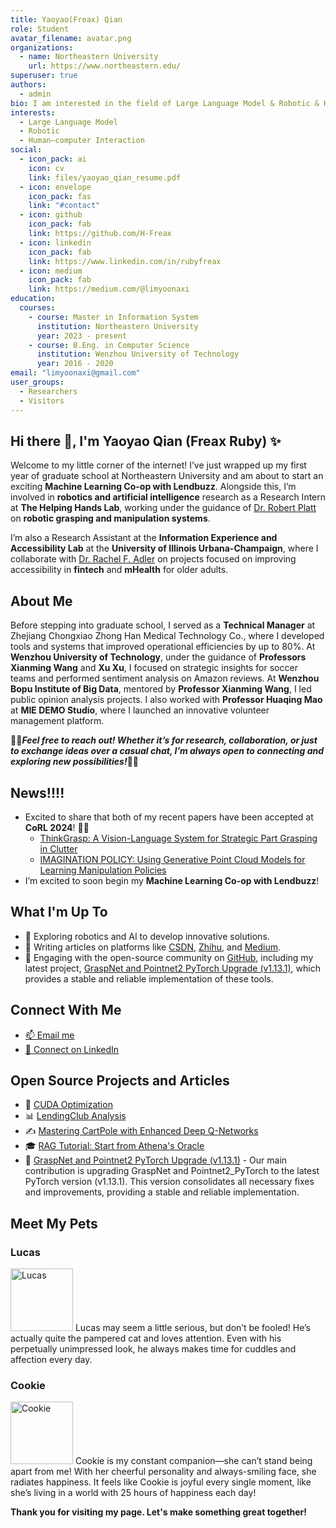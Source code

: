 ```yaml
---
title: Yaoyao(Freax) Qian
role: Student
avatar_filename: avatar.png
organizations:
  - name: Northeastern University
    url: https://www.northeastern.edu/
superuser: true
authors:
  - admin
bio: I am interested in the field of Large Language Model & Robotic & Human–computer Interaction research.
interests:
  - Large Language Model
  - Robotic
  - Human–computer Interaction
social:
  - icon_pack: ai
    icon: cv
    link: files/yaoyao_qian_resume.pdf
  - icon: envelope
    icon_pack: fas
    link: "#contact"
  - icon: github
    icon_pack: fab
    link: https://github.com/H-Freax
  - icon: linkedin
    icon_pack: fab
    link: https://www.linkedin.com/in/rubyfreax
  - icon: medium
    icon_pack: fab
    link: https://medium.com/@limyoonaxi
education:
  courses:
    - course: Master in Information System
      institution: Northeastern University
      year: 2023 - present
    - course: B.Eng. in Computer Science
      institution: Wenzhou University of Technology
      year: 2016 - 2020
email: "limyoonaxi@gmail.com"
user_groups:
  - Researchers
  - Visitors
---
```

## Hi there 👋, I'm Yaoyao Qian (Freax Ruby) ✨


Welcome to my little corner of the internet! I’ve just wrapped up my first year of graduate school at Northeastern University and am about to start an exciting **Machine Learning Co-op with Lendbuzz**. Alongside this, I’m involved in **robotics and artificial intelligence** research as a Research Intern at **The Helping Hands Lab**, working under the guidance of [Dr. Robert Platt](https://www2.ccs.neu.edu/research/helpinghands/people/) on **robotic grasping and manipulation systems**.

I’m also a Research Assistant at the **Information Experience and Accessibility Lab** at the **University of Illinois Urbana-Champaign**, where I collaborate with [Dr. Rachel F. Adler](http://rachelfadler.com) on projects focused on improving accessibility in **fintech** and **mHealth** for older adults.

## About Me

Before stepping into graduate school, I served as a **Technical Manager** at Zhejiang Chongxiao Zhong Han Medical Technology Co., where I developed tools and systems that improved operational efficiencies by up to 80%. At **Wenzhou University of Technology**, under the guidance of **Professors Xianming Wang** and **Xu Xu**, I focused on strategic insights for soccer teams and performed sentiment analysis on Amazon reviews. At **Wenzhou Bopu Institute of Big Data**, mentored by **Professor Xianming Wang**, I led public opinion analysis projects. I also worked with **Professor Huaqing Mao** at **MIE DEMO Studio**, where I launched an innovative volunteer management platform.

🌟🌟**_Feel free to reach out! Whether it’s for research, collaboration, or just to exchange ideas over a casual chat, I’m always open to connecting and exploring new possibilities!_**🌟🌟
## News!!!!
- Excited to share that both of my recent papers have been accepted at **CoRL 2024**! 🌟🌟
  - [ThinkGrasp: A Vision-Language System for Strategic Part Grasping in Clutter](https://h-freax.github.io/thinkgrasp_page/)
  - [IMAGINATION POLICY: Using Generative Point Cloud Models for Learning Manipulation Policies](https://haojhuang.github.io/edge_grasp_page/)
- I’m excited to soon begin my **Machine Learning Co-op with Lendbuzz**!

## What I'm Up To

- 🌱 Exploring robotics and AI to develop innovative solutions.
- 📝 Writing articles on platforms like [CSDN](https://blog.csdn.net/qq_38155541), [Zhihu](https://www.zhihu.com/people/freax-23/posts), and [Medium](https://medium.com/@limyoonaxi).
- 🚀 Engaging with the open-source community on [GitHub](https://github.com/H-Freax), including my latest project, [GraspNet and Pointnet2 PyTorch Upgrade (v1.13.1)](https://github.com/H-Freax/GraspNet_Pointnet2_PyTorch1.13.1), which provides a stable and reliable implementation of these tools.

## Connect With Me

- [📫 Email me](mailto:limyoonaxi@gmail.com)
- [💼 Connect on LinkedIn](https://www.linkedin.com/in/rubyfreax)

## Open Source Projects and Articles

- 🌟 [CUDA Optimization](https://github.com/H-Freax/CUDA_optimization)
- 📊 [LendingClub Analysis](https://github.com/H-Freax/lendingclub_analyse)
- ✍️ [Mastering CartPole with Enhanced Deep Q-Networks](https://medium.com/@limyoonaxi/mastering-cartpole-with-enhanced-deep-q-networks-an-in-depth-guide-to-equivariant-models-f7600d6118a4)
- 🎓 [RAG Tutorial: Start from Athena's Oracle](https://medium.com/@limyoonaxi/rag-tutorial-start-from-athenas-oracle-1-fb9c7b77b0f1)
- 🚀 [GraspNet and Pointnet2 PyTorch Upgrade (v1.13.1)](https://github.com/H-Freax/GraspNet_Pointnet2_PyTorch1.13.1) - Our main contribution is upgrading GraspNet and Pointnet2_PyTorch to the latest PyTorch version (v1.13.1). This version consolidates all necessary fixes and improvements, providing a stable and reliable implementation.

## Meet My Pets

### Lucas
<img alt="Lucas" height="100px" src="img/lucas.png" width="100px"/>
Lucas may seem a little serious, but don’t be fooled! He’s actually quite the pampered cat and loves attention. Even with his perpetually unimpressed look, he always makes time for cuddles and affection every day.

### Cookie
<img alt="Cookie" height="100px" src="img/cookie.png" width="100px"/>
Cookie is my constant companion—she can’t stand being apart from me! With her cheerful personality and always-smiling face, she radiates happiness. It feels like Cookie is joyful every single moment, like she’s living in a world with 25 hours of happiness each day!

**Thank you for visiting my page. Let's make something great together!**

